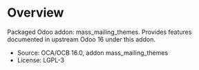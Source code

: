 # Overview

Packaged Odoo addon: mass_mailing_themes. Provides features documented in upstream Odoo 16 under this addon.

- Source: OCA/OCB 16.0, addon mass_mailing_themes
- License: LGPL-3

